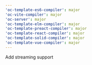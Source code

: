 ```yaml
---
'oc-template-es6-compiler': major
'oc-vite-compiler': major
'oc-server': major
'oc-template-elm-compiler': major
'oc-template-preact-compiler': major
'oc-template-react-compiler': major
'oc-template-solid-compiler': major
'oc-template-vue-compiler': major
---
```


Add streaming support
